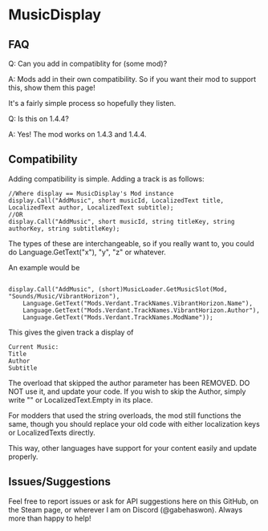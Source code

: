 # MusicDisplay
## FAQ
Q: Can you add in compatiblity for (some mod)?

A: Mods add in their own compatibility. So if you want their mod to support this, show them this page!

It's a fairly simple process so hopefully they listen.

Q: Is this on 1.4.4?

A: Yes! The mod works on 1.4.3 and 1.4.4.

## Compatibility
Adding compatibility is simple.
Adding a track is as follows: 

```
//Where display == MusicDisplay's Mod instance
display.Call("AddMusic", short musicId, LocalizedText title, LocalizedText author, LocalizedText subtitle);
//OR
display.Call("AddMusic", short musicId, string titleKey, string authorKey, string subtitleKey);
```

The types of these are interchangeable, so if you really want to, you could do Language.GetText("x"), "y", "z" or whatever.

An example would be

```

display.Call("AddMusic", (short)MusicLoader.GetMusicSlot(Mod, "Sounds/Music/VibrantHorizon"), 
    Language.GetText("Mods.Verdant.TrackNames.VibrantHorizon.Name"), 
    Language.GetText("Mods.Verdant.TrackNames.VibrantHorizon.Author"), 
    Language.GetText("Mods.Verdant.TrackNames.ModName"));
```

This gives the given track a display of

```
Current Music:
Title
Author
Subtitle
```

The overload that skipped the author parameter has been REMOVED. DO NOT use it, and update your code. If you wish to skip the Author, simply write "" or LocalizedText.Empty in its place.


For modders that used the string overloads, the mod still functions the same, though you should replace your old code with either localization keys or LocalizedTexts directly.

This way, other languages have support for your content easily and update properly.

## Issues/Suggestions

Feel free to report issues or ask for API suggestions here on this GitHub, on the Steam page, or wherever I am on Discord (@gabehaswon).
Always more than happy to help!
